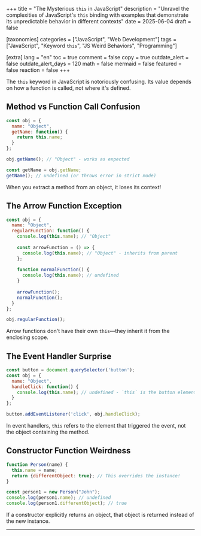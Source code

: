 +++
title = "The Mysterious `this` in JavaScript"
description = "Unravel the complexities of JavaScript's `this` binding with examples that demonstrate its unpredictable behavior in different contexts"
date = 2025-06-04
draft = false

[taxonomies]
categories = ["JavaScript", "Web Development"]
tags = ["JavaScript", "Keyword `this`", "JS Weird Behaviors", "Programming"]

[extra]
lang = "en"
toc = true
comment = false
copy = true
outdate_alert = false
outdate_alert_days = 120
math = false
mermaid = false
featured = false
reaction = false
+++

The `this` keyword in JavaScript is notoriously confusing. Its value depends on how a function is called, not where it's defined.

## Method vs Function Call Confusion

```javascript
const obj = {
  name: "Object",
  getName: function() {
    return this.name;
  }
};

obj.getName(); // "Object" - works as expected

const getName = obj.getName;
getName(); // undefined (or throws error in strict mode)
```

When you extract a method from an object, it loses its context!

## The Arrow Function Exception

```javascript
const obj = {
  name: "Object",
  regularFunction: function() {
    console.log(this.name); // "Object"
    
    const arrowFunction = () => {
      console.log(this.name); // "Object" - inherits from parent
    };
    
    function normalFunction() {
      console.log(this.name); // undefined
    }
    
    arrowFunction();
    normalFunction();
  }
};

obj.regularFunction();
```

Arrow functions don't have their own `this`—they inherit it from the enclosing scope.

## The Event Handler Surprise

```javascript
const button = document.querySelector('button');
const obj = {
  name: "Object",
  handleClick: function() {
    console.log(this.name); // undefined - `this` is the button element!
  }
};

button.addEventListener('click', obj.handleClick);
```

In event handlers, `this` refers to the element that triggered the event, not the object containing the method.

## Constructor Function Weirdness

```javascript
function Person(name) {
  this.name = name;
  return {differentObject: true}; // This overrides the instance!
}

const person1 = new Person("John");
console.log(person1.name); // undefined
console.log(person1.differentObject); // true
```

If a constructor explicitly returns an object, that object is returned instead of the new instance.

---
